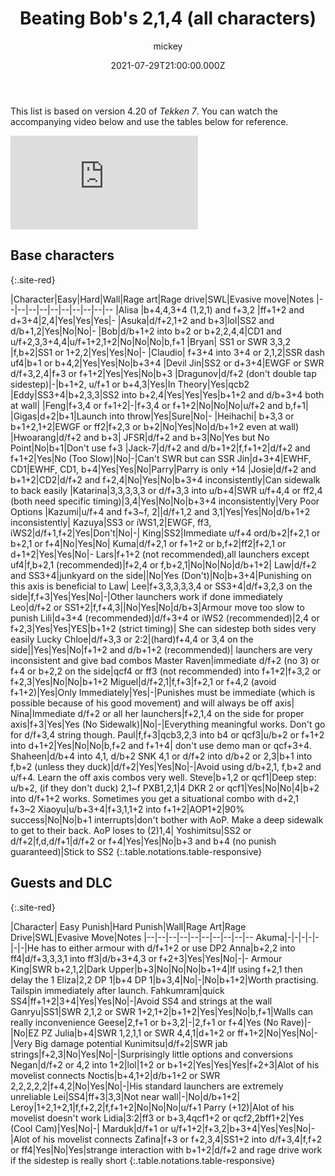 ﻿---
title: Beating Bob's 2,1,4 (all characters) 
description: Learn how to get around this popular string amongst Bob players.
author: 
- mickey
date: 2021-07-29T21:00:00.000Z

category: guides
tags: [Bob Richards, Tekken 7]

caption: Bryan Fury stepping Bob's 2, 1, 4 to the right
metaImageExt: png
---
This list is based on version 4.20 of <em>Tekken 7</em>. You can watch the accompanying video below and use the tables below for reference.

<div class="video-container d-flex justify-content-center mb-3">
    <iframe class="video-showcase" src="https://www.youtube.com/embed/vzh0pBsgWmk" title="YouTube video player" frameborder="0" allow="accelerometer; autoplay; clipboard-write; encrypted-media; gyroscope; picture-in-picture" allowfullscreen></iframe>
</div>

## Base characters
{:.site-red}

|Character|Easy|Hard|Wall|Rage art|Rage drive|SWL|Evasive move|Notes
|--|--|--|--|--|--|--|--|--|--
|Alisa  |b+4,4,3+4 (1,2,1) and f+3,2  |ff+1+2 and d+3+4|2,4|Yes|Yes|Yes|-
|Asuka|d/f+2,1+2 and b+3|lol|SS2 and d/b+1,2|Yes|No|No|-
|Bob|d/b+1+2 into b+2 or b+2,2,4,4|CD1 and u/f+2,3,3+4,4|u/f+1+2,1+2|No|No|No|b,f+1
|Bryan| SS1 or SWR 3,3,2 |f,b+2|SS1 or 1+2,2|Yes|Yes|No|-
|Claudio| f+3+4 into 3+4 or 2,1,2|SSR dash uf4|b+1 or b+4,2|Yes|Yes|No|b+3+4
|Devil Jin|SS2 or d+3+4|EWGF or SWR d/f+3,2,4|f+3 or f+1+2|Yes|Yes|No|b+3
|Dragunov|d/f+2 (don't double tap sidestep)|-|b+1+2, u/f+1 or b+4,3|Yes|In Theory|Yes|qcb2
|Eddy|SS3+4|b+2,3,3|SS2 into b+2,4|Yes|Yes|Yes|b+1+2 and d/b+3+4 both at wall|
|Feng|f+3,4 or f+1+2|-|f+3,4 or f+1+2|No|No|No|u/f+2 and b,f+1|
|Gigas|d+2|b+1|Launch into throw|Yes|Sure|No|-
|Heihachi| b+3,3 or b+1+2,1+2|EWGF or ff2|f+2,3 or b+2|No|Yes|No|d/b+1+2 even at wall)
|Hwoarang|d/f+2 and b+3| JFSR|d/f+2 and b+3|No|Yes but No Point|No|b+1|Don't use f+3
|Jack-7|d/f+2 and d/b+1+2|f,f+1+2|d/f+2 and f+1+2|Yes|No (Too Slow)|No|-|Can't SWR but can SSR
Jin|d+3+4|EWHF, CD1|EWHF, CD1, b+4|Yes|Yes|No|Parry|Parry is only +14
|Josie|d/f+2 and b+1+2|CD2|d/f+2 and f+2,4|No|Yes|No|b+3+4 inconsistently|Can sidewalk to back easily
|Katarina|3,3,3,3,3 or d/f+3,3 into u/b+4|SWR u/f+4,4 or ff2,4 (both need specific timing)|3,4|Yes|No|No|b+3+4 inconsistently|Very Poor Options
|Kazumi|u/f+4 and f+3~f, 2||d/f+1,2 and 3,1|Yes|Yes|No|d/b+1+2 inconsistently|
Kazuya|SS3 or iWS1,2|EWGF, ff3, iWS2|d/f+1,f+2|Yes|Don't|No|-|
King|SS2|Immediate u/f+4 ord/b+2|f+2,1 or b+2,1 or f+4|No|Yes|No|
Kuma|d/f+2,1 or f+1+2 or b,f+2|ff2|f+2,1 or d+1+2|Yes|Yes|No|-
Lars|f+1+2 (not recommended),all launchers except uf4|f,b+2,1 (recommended)|f+2,4 or f,b+2,1|No|No|No|d/b+1+2|
Law|d/f+2 and SS3+4|junkyard on the side||No|Yes (Don't)|No|b+3+4|Punishing on this axis is beneficial to Law|
Lee|f+3,3,3,3,3,4 or SS3+4|d/f+3,2,3 on the side|f,f+3|Yes|Yes|No|-|Other launchers work if done immediately
Leo|d/f+2 or SS1+2|f,f+4,3||No|Yes|No|d/b+3|Armour move too slow to punish
Lili|d+3+4 (recommended)|d/f+3+4 or iWS2 (recommended)|2,4 or f+2,3|Yes|Yes|YES|b+1+2 (strict timing)| She can sidestep both sides very easily
Lucky Chloe|d/f+3,3 or 2:2|(hard)f+4,4 or 3,4 on the side||Yes|Yes|No|f+1+2 and d/b+1+2 (recommended)| launchers are very inconsistent and give bad combos
Master Raven|immediate d/f+2 (no 3) or f+4 or b+2,2 on the side|qcf4 or ff3 (not recommended) into f+1+2|f+3,2 or f+2,3|Yes|No|No|b+1+2
Miguel|d/f+2,1|f,f+3|f+2,1 or f+4,2 (avoid f+1+2)|Yes|Only Immediately|Yes|-|Punishes must be immediate (which is possible because of his good movement) and will always be off axis|
Nina|Immediate d/f+2 or all her launchers|f+2,1,4 on the side for proper axis|f+3|Yes|Yes (No Sidewalk)|No|-|Everything meaningful works. Don't go for d/f+3,4 string though.
Paul|f,f+3|qcb3,2,3 into b4 or qcf3|u/b+2 or f+1+2 into d+1+2|Yes|No|No|b,f+2 and f+1+4| don't use demo man or qcf+3+4. 
Shaheen|d/b+4 into 4,1, d/b+2 SNK 4,1 or d/f+2 into d/b+2 or 2,3|b+1 into f,b+2 (unless they duck)|d/f+2|Yes|Yes|No|-|Avoid using d/b+2,1, f,b+2 and u/f+4. Learn the off axis combos very well.
Steve|b+1,2 or qcf1|Deep step: u/b+2, (if they don't duck) 2,1~f PXB1,2,1|4 DKR 2 or qcf1|Yes|No|No|4|b+2 into d/f+1+2 works. Sometimes you get a situational combo with d+2,1 f+3~2
Xiaoyu|u/b+3+4|f+3,1,1+2 into f+1+2|AOP1+2|90% success|No|No|b+1 interrupts|don't bother with AoP. Make a deep sidewalk to get to their back. AoP loses to (2)1,4|
Yoshimitsu|SS2 or d/f+2|f,d,d/f+1|d/f+2 or f+4|Yes|Yes|No|b+3 and b+4 (no punish guaranteed)|Stick to SS2
{:.table.notations.table-responsive}

## Guests and DLC
{:.site-red}

|Character|  Easy Punish|Hard Punish|Wall|Rage Art|Rage Drive|SWL|Evasive Move|Notes
|--|--|--|--|--|--|--|--|--|--
Akuma|-|-|-|-|-|-|-|He has to either armour with d/f+1+2 or use DP2
Anna|b+2,2 into ff4|d/f+3,3,3,1 into ff3|d/b+3+4,3 or f+2+3|Yes|Yes|No|-|-
Armour King|SWR b+2,1,2|Dark Upper|b+3|No|No|No|b+1+4|If using f+2,1 then delay the 1
Eliza|2,2 DP 1|b+4 DP 1|b+3,4|No|-|No|b+1+2|Worth practising. Tailspin immediately after launch.
Fahkumram|quick SS4|ff+1+2|3+4|Yes|Yes|No|-|Avoid SS4 and strings at the wall
Ganryu|SS1|SWR 2,1,2 or SWR 1+2,1+2|b+1+2|Yes|Yes|No|b,f+1|Walls can really inconvenience
Geese|2,f+1 or b+3,2|-|2,f+1 or f+4|Yes (No Rave)|-|No|EZ PZ
Julia|b+4|SWR 1,2,1,1 or SWR 4,4,1|d+1+2 or ff+1+2|No|Yes|No|-|Very Big damage potential
Kunimitsu|d/f+2|SWR jab strings|f+2,3|No|Yes|No|-|Surprisingly little options and conversions
Negan|d/f+2 or 4,2 into 1+2|lol|1+2 or b+1+2|Yes|Yes|Yes|f+2+3|Alot of his movelist connects
Noctis|b+4,1+2|d/b+1+2 or SWR 2,2,2,2,2|f+4,2|No|Yes|No|-|His standard launchers are extremely unreliable
Lei|SS4|ff+3|3,3|Not near wall|-|No|d/b+1+2|
Leroy|1+2,1+2,1|f,f+2,2|f,f+1+2|No|No|No|u/f+1 Parry (+12)|Alot of his movelist doesn't work
Lidia|3:2|ff3 or b+3,4qcf1+2 or qcf2,2bff1+2|Yes (Cool Cam)|Yes|No|-|
Marduk|d/f+1 or u/f+1+2|f+3,2|b+3+4|Yes|Yes|No|-|Alot of his movelist connects
Zafina|f+3 or f+2,3,4|SS1+2 into d/f+3,4|f,f+2 or ff4|Yes|No|Yes|strange interaction with b+1+2|d/f+2 and rage drive work if the sidestep is really short
{:.table.notations.table-responsive}


